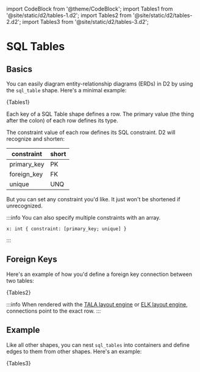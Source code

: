 import CodeBlock from '@theme/CodeBlock';
import Tables1 from '@site/static/d2/tables-1.d2';
import Tables2 from '@site/static/d2/tables-2.d2';
import Tables3 from '@site/static/d2/tables-3.d2';

# SQL Tables

## Basics

You can easily diagram entity-relationship diagrams (ERDs) in D2 by using the `sql_table` shape. Here's a minimal example:

<CodeBlock className="language-d2">
    {Tables1}
</CodeBlock>

<div className="embedSVG" dangerouslySetInnerHTML={{__html: require('@site/static/img/generated/tables-1.svg2')}}></div>

Each key of a SQL Table shape defines a row. The primary value (the thing after the colon)
of each row defines its type.

The constraint value of each row defines its SQL constraint. D2 will recognize and
shorten:

| constraint  | short |
| ----------- | ----- |
| primary_key | PK    |
| foreign_key | FK    |
| unique      | UNQ   |

But you can set any constraint you'd like. It just won't be shortened if unrecognized.

:::info
You can also specify multiple constraints with an array.

```d2
x: int { constraint: [primary_key; unique] }
```
:::

## Foreign Keys

Here's an example of how you'd define a foreign key connection between two tables:

<CodeBlock className="language-d2">
    {Tables2}
</CodeBlock>

<div className="embedSVG" dangerouslySetInnerHTML={{__html: require('@site/static/img/generated/tables-2.svg2')}}></div>

:::info
When rendered with the [TALA layout engine](/tour/tala) or [ELK layout engine](/tour/elk),
connections point to the exact row.
:::

## Example

Like all other shapes, you can nest `sql_tables` into containers and define edges
to them from other shapes. Here's an example:

<CodeBlock className="language-d2">
    {Tables3}
</CodeBlock>

<div className="embedSVG" dangerouslySetInnerHTML={{__html: require('@site/static/img/generated/tables-3.svg2')}}></div>
